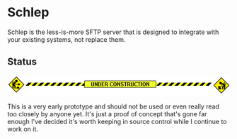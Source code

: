 # Schlep

Schlep is the less-is-more SFTP server that is designed to integrate with your existing systems, not replace them.

## Status

<p align="center" width="100%">
    <img src="/assets/images/construction.gif" alt="Under construction!">
</p>


This is a very early prototype and should not be used or even really read too closely by anyone yet. It's just a proof
of concept
that's gone far enough I've decided it's worth keeping in source control while I continue to work on it.
